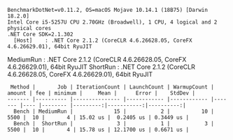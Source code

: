 
    BenchmarkDotNet=v0.11.2, OS=macOS Mojave 10.14.1 (18B75) [Darwin 18.2.0]
    Intel Core i5-5257U CPU 2.70GHz (Broadwell), 1 CPU, 4 logical and 2 physical cores
    .NET Core SDK=2.1.302
      [Host]    : .NET Core 2.1.2 (CoreCLR 4.6.26628.05, CoreFX 4.6.26629.01), 64bit RyuJIT
  MediumRun : .NET Core 2.1.2 (CoreCLR 4.6.26628.05, CoreFX 4.6.26629.01), 64bit RyuJIT
  ShortRun  : .NET Core 2.1.2 (CoreCLR 4.6.26628.05, CoreFX 4.6.26629.01), 64bit RyuJIT


     Method |       Job | IterationCount | LaunchCount | WarmupCount | amount | fee | minimum |     Mean |      Error |    StdDev |
    ------- |---------- |--------------- |------------ |------------ |------- |---- |-------- |---------:|-----------:|----------:|
      Bench | MediumRun |             15 |           2 |          10 |   5500 |  10 |       4 | 15.02 us |  0.2405 us | 0.3449 us |
      Bench |  ShortRun |              3 |           1 |           3 |   5500 |  10 |       4 | 15.78 us | 12.1700 us | 0.6671 us |
